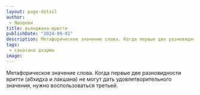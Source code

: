 ```yaml
---
layout: page-detail
author:
 - Яшодеви
title: вьянджана-вритти
publishDate: "2024-09-01"
description: Метафорическое значение слова. Когда первые две разновидности вритти (абхидха и лакшана) не могут дать удовлетворительного значения, нужно воспользоваться третьей.
tags:
 - санатана дхарма
image: 
---
```


Метафорическое значение слова. Когда первые две разновидности вритти (абхидха и лакшана) не могут дать удовлетворительного значения, нужно воспользоваться третьей.

